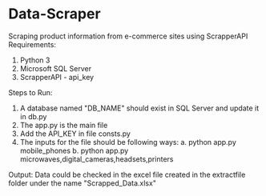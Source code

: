 # Data-Scraper
Scraping product information from e-commerce sites using ScrapperAPI
Requirements:
1. Python 3
2. Microsoft SQL Server
3. ScrapperAPI - api_key

Steps to Run:
1. A database named "DB_NAME" should exist in SQL Server and update it in db.py
2. The app.py is the main file
3. Add the API_KEY in file consts.py
4. The inputs for the file should be following ways:
		a. python app.py mobile_phones
		b. python app.py microwaves,digital_cameras,headsets,printers

Output:
Data could be checked in the excel file created in the extractfile folder under the name "Scrapped_Data.xlsx"
